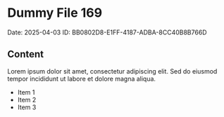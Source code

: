 # Dummy File 169

Date: 2025-04-03
ID: BB0802D8-E1FF-4187-ADBA-8CC40B8B766D

## Content

Lorem ipsum dolor sit amet, consectetur adipiscing elit.
Sed do eiusmod tempor incididunt ut labore et dolore magna aliqua.

* Item 1
* Item 2
* Item 3


